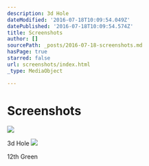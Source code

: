 ```yaml
---
description: 3d Hole
dateModified: '2016-07-18T10:09:54.049Z'
datePublished: '2016-07-18T10:09:54.574Z'
title: Screenshots
author: []
sourcePath: _posts/2016-07-18-screenshots.md
hasPage: true
starred: false
url: screenshots/index.html
_type: MediaObject

---
```

# Screenshots
![](https://s3-us-west-2.amazonaws.com/the-grid-img/p/ebe2a3f056df6134412c36ed5b962d2ce01f0687.jpg)

3d Hole
![](https://s3-us-west-2.amazonaws.com/the-grid-img/p/2c68b679fa29692443a8bde8a92f5c87b854e00f.jpg)

12th Green